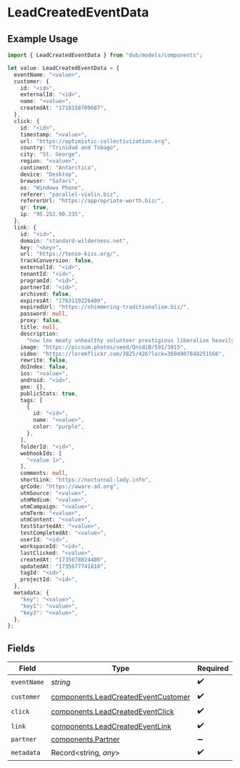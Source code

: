 # LeadCreatedEventData

## Example Usage

```typescript
import { LeadCreatedEventData } from "dub/models/components";

let value: LeadCreatedEventData = {
  eventName: "<value>",
  customer: {
    id: "<id>",
    externalId: "<id>",
    name: "<value>",
    createdAt: "1718158709687",
  },
  click: {
    id: "<id>",
    timestamp: "<value>",
    url: "https://optimistic-collectivization.org",
    country: "Trinidad and Tobago",
    city: "St. George",
    region: "<value>",
    continent: "Antarctica",
    device: "Desktop",
    browser: "Safari",
    os: "Windows Phone",
    referer: "parallel-violin.biz",
    refererUrl: "https://appropriate-worth.biz/",
    qr: true,
    ip: "95.252.90.235",
  },
  link: {
    id: "<id>",
    domain: "standard-wilderness.net",
    key: "<key>",
    url: "https://tense-kiss.org/",
    trackConversion: false,
    externalId: "<id>",
    tenantId: "<id>",
    programId: "<id>",
    partnerId: "<id>",
    archived: false,
    expiresAt: "1763119226400",
    expiredUrl: "https://shimmering-traditionalism.biz/",
    password: null,
    proxy: false,
    title: null,
    description:
      "now lox meaty unhealthy volunteer prestigious liberalize heavily abandoned",
    image: "https://picsum.photos/seed/QnsdiB/591/3815",
    video: "https://loremflickr.com/3825/426?lock=3694907848251566",
    rewrite: false,
    doIndex: false,
    ios: "<value>",
    android: "<id>",
    geo: {},
    publicStats: true,
    tags: [
      {
        id: "<id>",
        name: "<value>",
        color: "purple",
      },
    ],
    folderId: "<id>",
    webhookIds: [
      "<value 1>",
    ],
    comments: null,
    shortLink: "https://nocturnal-lady.info",
    qrCode: "https://aware-ad.org",
    utmSource: "<value>",
    utmMedium: "<value>",
    utmCampaign: "<value>",
    utmTerm: "<value>",
    utmContent: "<value>",
    testStartedAt: "<value>",
    testCompletedAt: "<value>",
    userId: "<id>",
    workspaceId: "<id>",
    lastClicked: "<value>",
    createdAt: "1735078024486",
    updatedAt: "1735677741810",
    tagId: "<id>",
    projectId: "<id>",
  },
  metadata: {
    "key": "<value>",
    "key1": "<value>",
    "key2": "<value>",
  },
};
```

## Fields

| Field                                                                                      | Type                                                                                       | Required                                                                                   | Description                                                                                |
| ------------------------------------------------------------------------------------------ | ------------------------------------------------------------------------------------------ | ------------------------------------------------------------------------------------------ | ------------------------------------------------------------------------------------------ |
| `eventName`                                                                                | *string*                                                                                   | :heavy_check_mark:                                                                         | N/A                                                                                        |
| `customer`                                                                                 | [components.LeadCreatedEventCustomer](../../models/components/leadcreatedeventcustomer.md) | :heavy_check_mark:                                                                         | N/A                                                                                        |
| `click`                                                                                    | [components.LeadCreatedEventClick](../../models/components/leadcreatedeventclick.md)       | :heavy_check_mark:                                                                         | N/A                                                                                        |
| `link`                                                                                     | [components.LeadCreatedEventLink](../../models/components/leadcreatedeventlink.md)         | :heavy_check_mark:                                                                         | N/A                                                                                        |
| `partner`                                                                                  | [components.Partner](../../models/components/partner.md)                                   | :heavy_minus_sign:                                                                         | N/A                                                                                        |
| `metadata`                                                                                 | Record<string, *any*>                                                                      | :heavy_check_mark:                                                                         | N/A                                                                                        |
